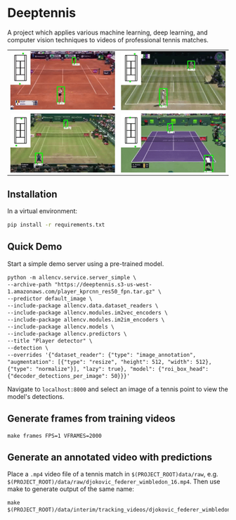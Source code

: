 # Deeptennis

A project which applies various machine learning, deep learning, and computer vision techniques
to videos of professional tennis matches.

|   |  |
| ----------------------- | ----------------------- |
| ![alt text](reports/figures/osaka_halep_rome_18.gif) | ![alt text](reports/figures/djokovic_anderson_wim_18.gif) | 
| ![alt text](reports/figures/coric_federer_halle_18.gif) | ![alt text](reports/figures/zverev_isner_miami_18.gif) |


## Installation

In a virtual environment:

```bash
pip install -r requirements.txt
```

## Quick Demo

Start a simple demo server using a pre-trained model.

```
python -m allencv.service.server_simple \
--archive-path "https://deeptennis.s3-us-west-1.amazonaws.com/player_kprcnn_res50_fpn.tar.gz" \
--predictor default_image \
--include-package allencv.data.dataset_readers \
--include-package allencv.modules.im2vec_encoders \
--include-package allencv.modules.im2im_encoders \
--include-package allencv.models \
--include-package allencv.predictors \
--title "Player detector" \
--detection \
--overrides '{"dataset_reader": {"type": "image_annotation", "augmentation": [{"type": "resize", "height": 512, "width": 512}, {"type": "normalize"}], "lazy": true}, "model": {"roi_box_head": {"decoder_detections_per_image": 50}}}'
```

Navigate to `localhost:8000` and select an image of a tennis point to view the model's detections. 

## Generate frames from training videos

```
make frames FPS=1 VFRAMES=2000
```

## Generate an annotated video with predictions

Place a `.mp4` video file of a tennis match in `$(PROJECT_ROOT)data/raw`, 
e.g. `$(PROJECT_ROOT)/data/raw/djokovic_federer_wimbledon_16.mp4`. Then use make
to generate output of the same name:

```
make $(PROJECT_ROOT)/data/interim/tracking_videos/djokovic_federer_wimbledon_16
```
